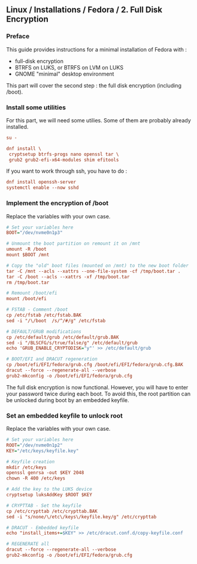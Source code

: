 ## Linux / Installations / Fedora / 2. Full Disk Encryption

### Preface

This guide provides instructions for a minimal installation of Fedora with :
- full-disk encryption
- BTRFS on LUKS, or BTRFS on LVM on LUKS
- GNOME "minimal" desktop environment

This part will cover the second step : the full disk encryption (including /boot).


### Install some utilities

For this part, we will need some utilies. Some of them are probably already installed.
```ini
su -

dnf install \
 cryptsetup btrfs-progs nano openssl tar \
 grub2 grub2-efi-x64-modules shim efitools
```

If you want to work through ssh, you have to do :
```ini
dnf install openssh-server
systemctl enable --now sshd
```

### Implement the encryption of /boot

Replace the variables with your own case.

```ini
# Set your variables here
BOOT="/dev/nvme0n1p3"

# Unmount the boot partition on remount it on /mnt
umount -R /boot
mount $BOOT /mnt

# Copy the "old" boot files (mounted on /mnt) to the new boot folder
tar -C /mnt --acls --xattrs --one-file-system -cf /tmp/boot.tar .
tar -C /boot --acls --xattrs -xf /tmp/boot.tar
rm /tmp/boot.tar

# Remount /boot/efi
mount /boot/efi

# FSTAB - Comment /boot
cp /etc/fstab /etc/fstab.BAK
sed -i "/\/boot  /s/^/#/g" /etc/fstab

# DEFAULT/GRUB modifications
cp /etc/default/grub /etc/default/grub.BAK
sed -i "/BLSCFG/s/true/false/g" /etc/default/grub
echo 'GRUB_ENABLE_CRYPTODISK="y"' >> /etc/default/grub

# BOOT/EFI and DRACUT regeneration
cp /boot/efi/EFI/fedora/grub.cfg /boot/efi/EFI/fedora/grub.cfg.BAK
dracut --force --regenerate-all --verbose
grub2-mkconfig -o /boot/efi/EFI/fedora/grub.cfg
```

The full disk encryption is now functional.
However, you will have to enter your password twice during each boot.
To avoid this, the root partition can be unlocked during boot by an embedded keyfile.

### Set an embedded keyfile to unlock root

Replace the variables with your own case.

```ini
# Set your variables here
ROOT="/dev/nvme0n1p2"
KEY="/etc/keys/keyfile.key"

# Keyfile creation
mkdir /etc/keys
openssl genrsa -out $KEY 2048
chown -R 400 /etc/keys

# Add the key to the LUKS device
cryptsetup luksAddKey $ROOT $KEY

# CRYPTTAB - Set the keyfile
cp /etc/crypttab /etc/crypttab.BAK
sed -i "s/none/\/etc\/keys\/keyfile.key/g" /etc/crypttab

# DRACUT - Embedded keyfile
echo "install_items+=$KEY" >> /etc/dracut.conf.d/copy-keyfile.conf

# REGENERATE all
dracut --force --regenerate-all --verbose
grub2-mkconfig -o /boot/efi/EFI/fedora/grub.cfg
```
